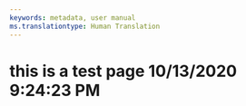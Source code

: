 ```yaml
---
keywords: metadata, user manual
ms.translationtype: Human Translation
---
```

# this is a test page 10/13/2020 9:24:23 PM